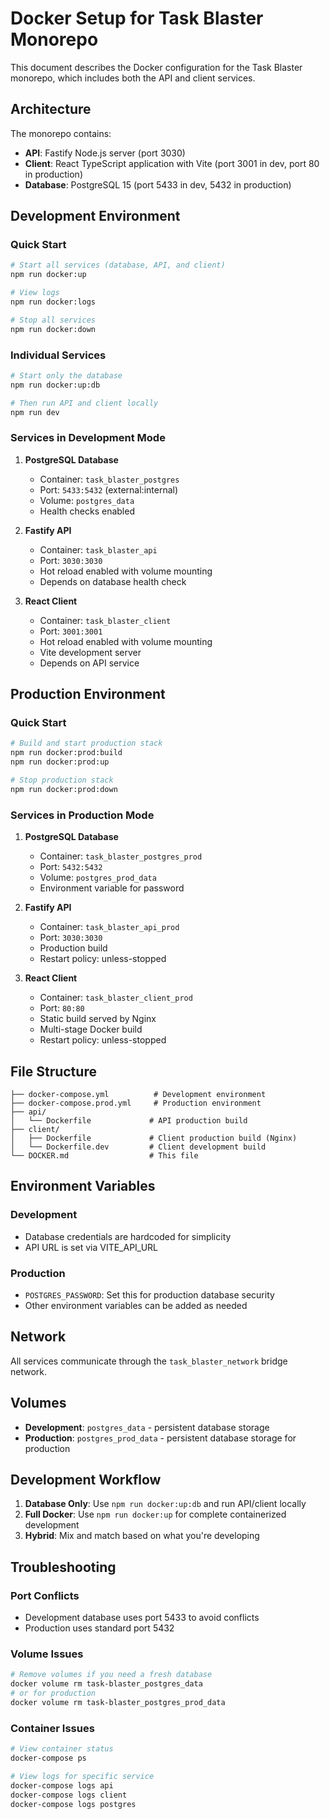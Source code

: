 # Docker Setup for Task Blaster Monorepo

This document describes the Docker configuration for the Task Blaster monorepo, which includes both the API and client services.

## Architecture

The monorepo contains:
- **API**: Fastify Node.js server (port 3030)
- **Client**: React TypeScript application with Vite (port 3001 in dev, port 80 in production)
- **Database**: PostgreSQL 15 (port 5433 in dev, 5432 in production)

## Development Environment

### Quick Start
```bash
# Start all services (database, API, and client)
npm run docker:up

# View logs
npm run docker:logs

# Stop all services
npm run docker:down
```

### Individual Services
```bash
# Start only the database
npm run docker:up:db

# Then run API and client locally
npm run dev
```

### Services in Development Mode

1. **PostgreSQL Database**
   - Container: `task_blaster_postgres`
   - Port: `5433:5432` (external:internal)
   - Volume: `postgres_data`
   - Health checks enabled

2. **Fastify API**
   - Container: `task_blaster_api`
   - Port: `3030:3030`
   - Hot reload enabled with volume mounting
   - Depends on database health check

3. **React Client**
   - Container: `task_blaster_client`
   - Port: `3001:3001`
   - Hot reload enabled with volume mounting
   - Vite development server
   - Depends on API service

## Production Environment

### Quick Start
```bash
# Build and start production stack
npm run docker:prod:build
npm run docker:prod:up

# Stop production stack
npm run docker:prod:down
```

### Services in Production Mode

1. **PostgreSQL Database**
   - Container: `task_blaster_postgres_prod`
   - Port: `5432:5432`
   - Volume: `postgres_prod_data`
   - Environment variable for password

2. **Fastify API**
   - Container: `task_blaster_api_prod`
   - Port: `3030:3030`
   - Production build
   - Restart policy: unless-stopped

3. **React Client**
   - Container: `task_blaster_client_prod`
   - Port: `80:80`
   - Static build served by Nginx
   - Multi-stage Docker build
   - Restart policy: unless-stopped

## File Structure

```
├── docker-compose.yml          # Development environment
├── docker-compose.prod.yml     # Production environment
├── api/
│   └── Dockerfile             # API production build
├── client/
│   ├── Dockerfile             # Client production build (Nginx)
│   └── Dockerfile.dev         # Client development build
└── DOCKER.md                  # This file
```

## Environment Variables

### Development
- Database credentials are hardcoded for simplicity
- API URL is set via VITE_API_URL

### Production  
- `POSTGRES_PASSWORD`: Set this for production database security
- Other environment variables can be added as needed

## Network

All services communicate through the `task_blaster_network` bridge network.

## Volumes

- **Development**: `postgres_data` - persistent database storage
- **Production**: `postgres_prod_data` - persistent database storage for production

## Development Workflow

1. **Database Only**: Use `npm run docker:up:db` and run API/client locally
2. **Full Docker**: Use `npm run docker:up` for complete containerized development
3. **Hybrid**: Mix and match based on what you're developing

## Troubleshooting

### Port Conflicts
- Development database uses port 5433 to avoid conflicts
- Production uses standard port 5432

### Volume Issues
```bash
# Remove volumes if you need a fresh database
docker volume rm task-blaster_postgres_data
# or for production
docker volume rm task-blaster_postgres_prod_data
```

### Container Issues
```bash
# View container status
docker-compose ps

# View logs for specific service
docker-compose logs api
docker-compose logs client
docker-compose logs postgres
```

